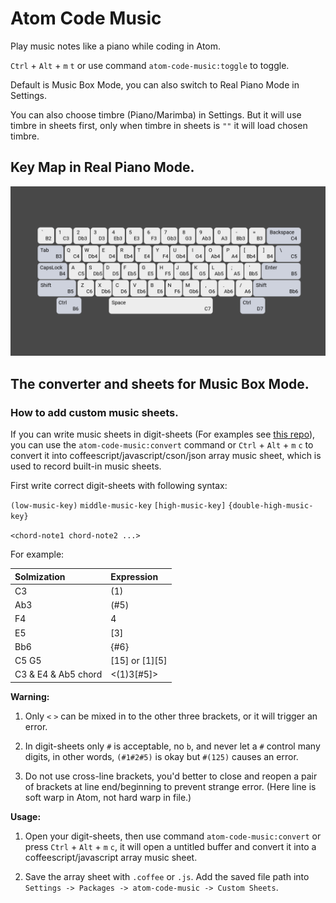 # Atom Code Music

Play music notes like a piano while coding in Atom.

`Ctrl` + `Alt` + `m` `t` or use command `atom-code-music:toggle` to toggle.

Default is Music Box Mode, you can also switch to Real Piano Mode in Settings.

You can also choose timbre (Piano/Marimba) in Settings. But it will use timbre in sheets first, only when timbre in sheets is `""` it will load chosen timbre.

## Key Map in Real Piano Mode.

![Key Map in Real Piano Mode](./keymap.png)

## The converter and sheets for Music Box Mode.

### How to add custom music sheets.

If you can write music sheets in digit-sheets (For examples see [this repo](https://github.com/AlynxZhou/Harmonica/)), you can use the `atom-code-music:convert` command or `Ctrl` + `Alt` + `m` `c` to convert it into coffeescript/javascript/cson/json array music sheet, which is used to record built-in music sheets.

First write correct digit-sheets with following syntax:

`(low-music-key)` `middle-music-key` `[high-music-key]` `{double-high-music-key}`

`<chord-note1 chord-note2 ...>`

For example:

| Solmization         | Expression          |
| :------------------ | :------------------ |
| C3                  | (1)                 |
| Ab3                 | (#5)                |
| F4                  | 4                   |
| E5                  | [3]                 |
| Bb6                 | {#6}                |
| C5 G5               | [15] or [1][5]      |
| C3 & E4 & Ab5 chord | <(1)3[#5]>          |


**Warning:**

1. Only `<` `>` can be mixed in to the other three brackets, or it will trigger an error.

2. In digit-sheets only `#` is acceptable, no `b`, and never let a `#` control many digits, in other words, `(#1#2#5)` is okay but `#(125)` causes an error.

3. Do not use cross-line brackets, you'd better to close and reopen a pair of brackets at line end/beginning to prevent strange error. (Here line is soft warp in Atom, not hard warp in file.)

**Usage:**

1. Open your digit-sheets, then use command `atom-code-music:convert` or press `Ctrl` + `Alt` + `m` `c`, it will open a untitled buffer and convert it into a coffeescript/javascript array music sheet.

2. Save the array sheet with `.coffee` or `.js`. Add the saved file path into `Settings -> Packages -> atom-code-music -> Custom Sheets`.

